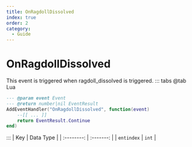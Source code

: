 ```yaml
---
title: OnRagdollDissolved
index: true
order: 2
category:
  - Guide
---
```


# OnRagdollDissolved
This event is triggered when ragdoll_dissolved is triggered.
::: tabs
@tab Lua
```lua
--- @param event Event
--- @return number|nil EventResult
AddEventHandler("OnRagdollDissolved", function(event)
    --[[ ... ]]
    return EventResult.Continue
end)
```

:::
|     Key    | Data Type |
| :--------: | :-------: |
| `entindex` |   `int`   |